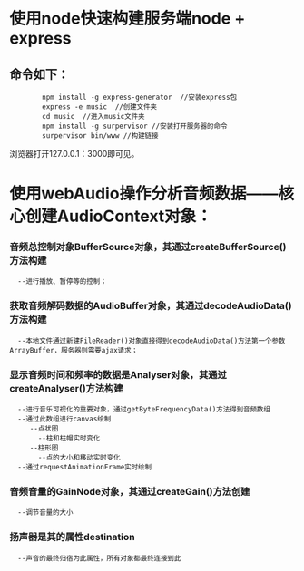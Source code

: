 # 使用node快速构建服务端node + express
  ## 命令如下：
            npm install -g express-generator  //安装express包
            express -e music  //创建文件夹
            cd music  //进入music文件夹
            npm install -g surpervisor //安装打开服务器的命令
            surpervisor bin/www //构建链接
  浏览器打开127.0.0.1：3000即可见。


# 使用webAudio操作分析音频数据——核心创建AudioContext对象：
  ### 音频总控制对象BufferSource对象，其通过createBufferSource()方法构建
      --进行播放、暂停等的控制；
  ### 获取音频解码数据的AudioBuffer对象，其通过decodeAudioData()方法构建
      --本地文件通过新建FileReader()对象直接得到decodeAudioData()方法第一个参数ArrayBuffer，服务器则需要ajax请求；
  ### 显示音频时间和频率的数据是Analyser对象，其通过createAnalyser()方法构建
      --进行音乐可视化的重要对象，通过getByteFrequencyData()方法得到音频数组
      --通过此数组进行canvas绘制
         --点状图
           --柱和柱帽实时变化
         --柱形图
           --点的大小和移动实时变化
      --通过requestAnimationFrame实时绘制
  ### 音频音量的GainNode对象，其通过createGain()方法创建
      --调节音量的大小
  ### 扬声器是其的属性destination
      --声音的最终归宿为此属性，所有对象都最终连接到此
            
